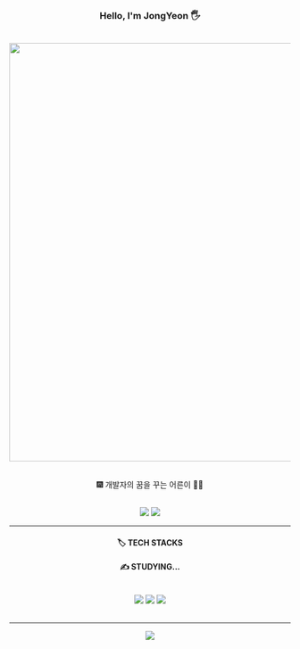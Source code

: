 <div align="center">

### Hello, I'm JongYeon 🖐️

<br>
<img src="http://poot97.dothome.co.kr/TextGenerator/picture/city2.gif" style="width:750px;">
<br>
<br>
<p>🎆 개발자의 꿈을 꾸는 어른이 👨‍💻</p>
<br>
<img src="https://img.shields.io/badge/jjon9__yy-E4405F?style=flat&logo=instagram&logoColor=white">
<img src="https://img.shields.io/badge/poot972@gmail.com-EA4335?style=flat&logo=gmail&logoColor=white">
<br>
<hr>
  <h4> 🏷️ TECH STACKS </h4>

  <h4> ✍️ STUDYING... </h4>
  <br>
<img src="https://img.shields.io/badge/REACT.js-61DAFB?style=flat&logo=react&logoColor=white">
<img src="https://img.shields.io/badge/VUE.js-4FC08D?style=flat&logo=vue.js&logoColor=white">
<img src="https://img.shields.io/badge/REDUX-764ABC?style=flat&logo=redux&logoColor=white">
<br><br> 
  <hr>
<img src="https://github-readme-stats.vercel.app/api/top-langs/?username=kimjy97&layout=compact&theme=dark">
</div>

